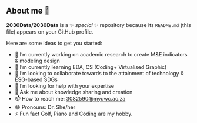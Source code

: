 ## About me 👋


**2030Data/2030Data** is a ✨ _special_ ✨ repository because its `README.md` (this file) appears on your GitHub profile.

Here are some ideas to get you started:

- 🔭 I’m currently working on academic research to create M&E indicators & modeling design
- 🌱 I’m currently learning EDA, CS (Coding+ Virtualised Graphic)
- 👯 I’m looking to collaborate towards to the attainment of technology & ESG-based SDGs
- 🤔 I’m looking for help with your expertise 
- 💬 Ask me about knowledge sharing and creation
- 📫 How to reach me: 3082590@myuwc.ac.za
- 😄 Pronouns: Dr. She/her
- ⚡ Fun fact Golf, Piano and Coding are my hobby.

